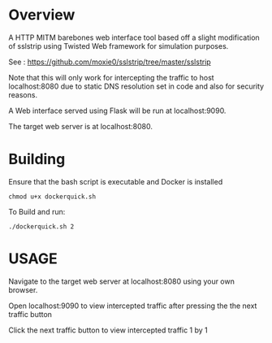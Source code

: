 # Overview
A HTTP MITM barebones web interface tool based off a slight modification of sslstrip using Twisted Web framework for simulation purposes. 

See : https://github.com/moxie0/sslstrip/tree/master/sslstrip

Note that this will only work for intercepting the traffic to host localhost:8080 due to static DNS resolution set in code and also for security reasons. 

A Web interface served using Flask will be run at localhost:9090. 

The target web server is at localhost:8080.


# Building 
Ensure that the bash script is executable and Docker is installed
```
chmod u+x dockerquick.sh
```

To Build and run: 

```
./dockerquick.sh 2 

```

# USAGE 

Navigate to the target web server at localhost:8080 using your
own browser.

Open localhost:9090 to view intercepted traffic after pressing the
the next traffic button

Click the next traffic button to view intercepted traffic 1 by 1

